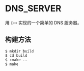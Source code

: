 # DNS_SERVER

用 `C++` 实现的一个简单的 DNS 服务器。

## 构建方法

```shell
$ mkdir build
$ cd build
$ cmake ..
$ make
```